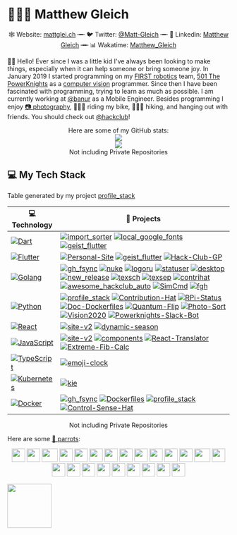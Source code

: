 # 👨🏻‍💻 Matthew Gleich

<p align="center">
🕸 Website: <a href="https://mattglei.ch" target="_blank">mattglei.ch</a> ╼╾ 🐦 Twitter: <a href="https://twitter.mattglei.ch" target="_blank">@Matt-Gleich</a> ╼╾ 🔗 Linkedin: <a href="https://linkedin.mattglei.ch" target="_blank">Matthew Gleich</a> ╼╾ 📊 Wakatime: <a href="https://wakatime.com/@Matthew_Gleich" target="_blank">Matthew_Gleich</a>
</p>

👋🏼 Hello! Ever since I was a little kid I've always been looking to make things, especially when it can help someone or bring someone joy. In January 2019 I started programming on my [FIRST robotics](https://www.firstinspires.org/robotics/frc) team, [501 The PowerKnights](https://github.com/Team-501-The-PowerKnights) as a [computer vision](https://github.com/Team-501-The-PowerKnights/Vision2020) programmer. Since then I have been fascinated with programming, trying to learn as much as possible. I am currently working at [@banur](https://github.com/banurapp) as a Mobile Engineer. Besides programming I enjoy [📷 photography](https://lightroom.adobe.com/shares/71921c41321440ed968321b930b1c7e7), 🚵🏼‍♂️ riding my bike, 🚶🏼‍♂️ hiking, and hanging out with friends. You should check out [@hackclub](https://hackclub.com/)!

<div align="center">
    Here are some of my GitHub stats:
    <br>
    <img src="https://github-readme-stats.vercel.app/api?username=Matt-Gleich&show_icons=true&title_color=37B256&icon_color=37B256&count_private=true&hide_title=true&show_owner=true&hide_border=true&hide=commits,contribs">
    <br>
    <img src="https://github-profile-trophy.vercel.app/?username=Matt-Gleich&theme=monokai&row=2&column=3">
    <br>
    Not including Private Repositories
</div>

## 💻 My Tech Stack

Table generated by my project [profile_stack](https://github.com/Matt-Gleich/profile_stack)

<!-- START OF PROFILE STACK, DO NOT REMOVE -->
| 💻 **Technology** | 🚀 **Projects** |
|-|-|
| [![Dart](https://img.shields.io/static/v1?label=&message=Dart&color=52C0F2&logo=dart&logoColor=white)](https://dart.dev/) | [![import_sorter](https://img.shields.io/static/v1?label=&message=import_sorter&color=000605&logo=github&logoColor=white&labelColor=000605)](https://github.com/fluttercommunity/import_sorter) [![local_google_fonts](https://img.shields.io/static/v1?label=&message=local_google_fonts&color=000605&logo=github&logoColor=white&labelColor=000605)](https://github.com/Matt-Gleich/local_google_fonts) [![geist_flutter](https://img.shields.io/static/v1?label=&message=geist_flutter&color=000605&logo=github&logoColor=white&labelColor=000605)](https://github.com/banurapp/geist_flutter) |
| [![Flutter](https://img.shields.io/static/v1?label=&message=Flutter&color=52C0F2&logo=flutter&logoColor=white)](https://flutter.dev/) | [![Personal-Site](https://img.shields.io/static/v1?label=&message=Personal-Site&color=000605&logo=github&logoColor=white&labelColor=000605)](https://github.com/Matt-Gleich/Personal-Site) [![geist_flutter](https://img.shields.io/static/v1?label=&message=geist_flutter&color=000605&logo=github&logoColor=white&labelColor=000605)](https://github.com/banurapp/geist_flutter) [![Hack-Club-GP](https://img.shields.io/static/v1?label=&message=Hack-Club-GP%20%28WIP%29&color=000605&logo=github&logoColor=white&labelColor=000605)](https://github.com/Matt-Gleich/Hack-Club-GP) |
| [![Golang](https://img.shields.io/static/v1?label=&message=Golang&color=7FD6EA&logo=go&logoColor=white)](https://golang.org/) | [![gh_fsync](https://img.shields.io/static/v1?label=&message=gh_fsync&color=000605&logo=github&logoColor=white&labelColor=000605)](https://github.com/Matt-Gleich/gh_fsync) [![nuke](https://img.shields.io/static/v1?label=&message=nuke&color=000605&logo=github&logoColor=white&labelColor=000605)](https://github.com/Matt-Gleich/nuke) [![logoru](https://img.shields.io/static/v1?label=&message=logoru&color=000605&logo=github&logoColor=white&labelColor=000605)](https://github.com/Matt-Gleich/logoru) [![statuser](https://img.shields.io/static/v1?label=&message=statuser&color=000605&logo=github&logoColor=white&labelColor=000605)](https://github.com/Matt-Gleich/statuser) [![desktop](https://img.shields.io/static/v1?label=&message=desktop&color=000605&logo=github&logoColor=white&labelColor=000605)](https://github.com/Matt-Gleich/desktop) [![new_release](https://img.shields.io/static/v1?label=&message=new_release&color=000605&logo=github&logoColor=white&labelColor=000605)](https://github.com/Matt-Gleich/new_release) [![texsch](https://img.shields.io/static/v1?label=&message=texsch&color=000605&logo=github&logoColor=white&labelColor=000605)](https://github.com/Matt-Gleich/texsch) [![texsep](https://img.shields.io/static/v1?label=&message=texsep&color=000605&logo=github&logoColor=white&labelColor=000605)](https://github.com/Matt-Gleich/texsep) [![contrihat](https://img.shields.io/static/v1?label=&message=contrihat&color=000605&logo=github&logoColor=white&labelColor=000605)](https://github.com/Matt-Gleich/contrihat) [![awesome_hackclub_auto](https://img.shields.io/static/v1?label=&message=awesome_hackclub_auto&color=000605&logo=github&logoColor=white&labelColor=000605)](https://github.com/hackclub/awesome_hackclub_auto) [![SimCmd](https://img.shields.io/static/v1?label=&message=SimCmd%20%28WIP%29&color=000605&logo=github&logoColor=white&labelColor=000605)](https://github.com/Matt-Gleich/SimCmd) [![fgh](https://img.shields.io/static/v1?label=&message=fgh%20%28WIP%29&color=000605&logo=github&logoColor=white&labelColor=000605)](https://github.com/Matt-Gleich/fgh) |
| [![Python](https://img.shields.io/static/v1?label=&message=Python&color=3C78A9&logo=python&logoColor=white)](https://www.python.org/) | [![profile_stack](https://img.shields.io/static/v1?label=&message=profile_stack&color=000605&logo=github&logoColor=white&labelColor=000605)](https://github.com/Matt-Gleich/profile_stack) [![Contribution-Hat](https://img.shields.io/static/v1?label=&message=Contribution-Hat&color=000605&logo=github&logoColor=white&labelColor=000605)](https://github.com/Matt-Gleich/Contribution-Hat) [![RPi-Status](https://img.shields.io/static/v1?label=&message=RPi-Status&color=000605&logo=github&logoColor=white&labelColor=000605)](https://github.com/Matt-Gleich/RPi-Status) [![Doc-Dockerfiles](https://img.shields.io/static/v1?label=&message=Doc-Dockerfiles&color=000605&logo=github&logoColor=white&labelColor=000605)](https://github.com/Matt-Gleich/Doc-Dockerfiles) [![Quantum-Flip](https://img.shields.io/static/v1?label=&message=Quantum-Flip&color=000605&logo=github&logoColor=white&labelColor=000605)](https://github.com/Matt-Gleich/Quantum-Flip) [![Photo-Sort](https://img.shields.io/static/v1?label=&message=Photo-Sort&color=000605&logo=github&logoColor=white&labelColor=000605)](https://github.com/Matt-Gleich/Photo-Sort) [![Vision2020](https://img.shields.io/static/v1?label=&message=Vision2020&color=000605&logo=github&logoColor=white&labelColor=000605)](https://github.com/Team-501-The-PowerKnights/Vision2020) [![Powerknights-Slack-Bot](https://img.shields.io/static/v1?label=&message=Powerknights-Slack-Bot&color=000605&logo=github&logoColor=white&labelColor=000605)](https://github.com/Team-501-The-PowerKnights/Powerknights-Slack-Bot) |
| [![React](https://img.shields.io/static/v1?label=&message=React&color=61DAFB&logo=react&logoColor=white)](https://reactjs.org/) | [![site-v2](https://img.shields.io/static/v1?label=&message=site-v2%20%28WIP%29&color=000605&logo=github&logoColor=white&labelColor=000605)](https://github.com/Matt-Gleich/site-v2) [![dynamic-season](https://img.shields.io/static/v1?label=&message=dynamic-season&color=000605&logo=github&logoColor=white&labelColor=000605)](https://github.com/Matt-Gleich/dynamic-season) |
| [![JavaScript](https://img.shields.io/static/v1?label=&message=JavaScript&color=F1E05A&logo=javascript&logoColor=white)](https://github.com/Matt-Gleich?tab=repositories&q=&type=&language=javascript) | [![site-v2](https://img.shields.io/static/v1?label=&message=site-v2%20%28WIP%29&color=000605&logo=github&logoColor=white&labelColor=000605)](https://github.com/Matt-Gleich/site-v2) [![components](https://img.shields.io/static/v1?label=&message=components&color=000605&logo=github&logoColor=white&labelColor=000605)](https://github.com/Matt-Gleich/components) [![React-Translator](https://img.shields.io/static/v1?label=&message=React-Translator&color=000605&logo=github&logoColor=white&labelColor=000605)](https://github.com/Matt-Gleich/React-Translator) [![Extreme-Fib-Calc](https://img.shields.io/static/v1?label=&message=Extreme-Fib-Calc&color=000605&logo=github&logoColor=white&labelColor=000605)](https://github.com/Matt-Gleich/Extreme-Fib-Calc) |
| [![TypeScript](https://img.shields.io/static/v1?label=&message=TypeScript&color=007ACC&logo=typescript&logoColor=white)](https://www.typescriptlang.org) | [![emoji-clock](https://img.shields.io/static/v1?label=&message=emoji-clock%20%28WIP%29&color=000605&logo=github&logoColor=white&labelColor=000605)](https://github.com/Matt-Gleich/emoji-clock) |
| [![Kubernetes](https://img.shields.io/static/v1?label=&message=Kubernetes&color=3D6DE6&logo=kubernetes&logoColor=white)](https://kubernetes.io/) | [![kie](https://img.shields.io/static/v1?label=&message=kie&color=000605&logo=github&logoColor=white&labelColor=000605)](https://github.com/Matt-Gleich/kie) |
| [![Docker](https://img.shields.io/static/v1?label=&message=Docker&color=4FA1EF&logo=docker&logoColor=white)](https://www.docker.com/) | [![gh_fsync](https://img.shields.io/static/v1?label=&message=gh_fsync&color=000605&logo=github&logoColor=white&labelColor=000605)](https://github.com/Matt-Gleich/gh_fsync) [![Dockerfiles](https://img.shields.io/static/v1?label=&message=Dockerfiles&color=000605&logo=github&logoColor=white&labelColor=000605)](https://github.com/Matt-Gleich/Dockerfiles) [![profile_stack](https://img.shields.io/static/v1?label=&message=profile_stack&color=000605&logo=github&logoColor=white&labelColor=000605)](https://github.com/Matt-Gleich/profile_stack) [![Control-Sense-Hat](https://img.shields.io/static/v1?label=&message=Control-Sense-Hat&color=000605&logo=github&logoColor=white&labelColor=000605)](https://github.com/Matt-Gleich/Control-Sense-Hat) |
<!-- END OF PROFILE STACK, DO NOT REMOVE -->

<div align="center">
    Not including Private Repositories
</div>

Here are some [🦜 parrots](https://cultofthepartyparrot.com):

<div align="center">
    <img src="https://cultofthepartyparrot.com/parrots/hd/githubparrot.gif" width="30" height="30"/>
    <img src="https://cultofthepartyparrot.com/parrots/hd/darkmodeparrot.gif" width="30" height="30"/>
    <img src="https://cultofthepartyparrot.com/parrots/asyncparrot.gif" width="36" height="30"/>
    <img src="https://cultofthepartyparrot.com/parrots/exceptionallyfastparrot.gif" width="30" height="30"/>
    <img src="https://cultofthepartyparrot.com/parrots/hd/60fpsparrot.gif" width="30" height="30"/>
    <img src="https://cultofthepartyparrot.com/parrots/hd/jumpingparrot.gif" width="30" height="30"/>
    <img src="https://cultofthepartyparrot.com/parrots/hd/opensourceparrot.gif" width="30" height="30"/>
    <img src="https://cultofthepartyparrot.com/parrots/hd/opensourceparrot.gif" width="30" height="30"/>
    <img src="https://cultofthepartyparrot.com/parrots/hd/opensourceparrot.gif" width="30" height="30"/>
    <img src="https://cultofthepartyparrot.com/parrots/hd/hypnoparrotlight.gif" width="30" height="30"/>
    <img src="https://cultofthepartyparrot.com/parrots/hd/shortparrot.gif" width="30" height="30"/>
    <img src="https://cultofthepartyparrot.com/parrots/databaseparrot.gif" width="30" height="30"/>
    <img src="https://cultofthepartyparrot.com/parrots/fixparrot.gif" width="36" height="30"/>
    <img src="https://cultofthepartyparrot.com/parrots/hd/laptop_parrot.gif" width="30" height="30"/>
    <img src="https://cultofthepartyparrot.com/parrots/hd/spinningparrot.gif" width="30" height="30"/>
    <img src="https://cultofthepartyparrot.com/parrots/hd/horizontalparrot.gif" width="30" height="30"/>
    <img src="https://cultofthepartyparrot.com/parrots/hd/levitationparrot.gif" width="30" height="30"/>
    <img src="https://cultofthepartyparrot.com/parrots/hd/meldparrot.gif" width="30" height="30"/>
    <img src="https://cultofthepartyparrot.com/parrots/slomoparrot.gif" width="30" height="30"/>
    <img src="https://cultofthepartyparrot.com/parrots/hd/moonwalkingparrot.gif" width="30" height="30"/>
    <img src="https://cultofthepartyparrot.com/parrots/hd/stableparrot.gif" width="30" height="30"/>
    <img src="https://cultofthepartyparrot.com/parrots/hd/scienceparrot.gif" width="30" height="30"/>
    <img src="https://cultofthepartyparrot.com/parrots/hd/sushiparrot.gif" width="30" height="30"/>
</div>

<a href="https://hackclub.com/"><img src="https://assets.hackclub.com/flag-orpheus-left.png" width="100"></a>
